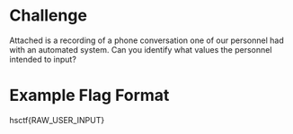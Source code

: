 # Challenge
Attached is a recording of a phone conversation one of our personnel had with an automated system. Can you identify what values the personnel intended to input?

# Example Flag Format
hsctf{RAW_USER_INPUT}
